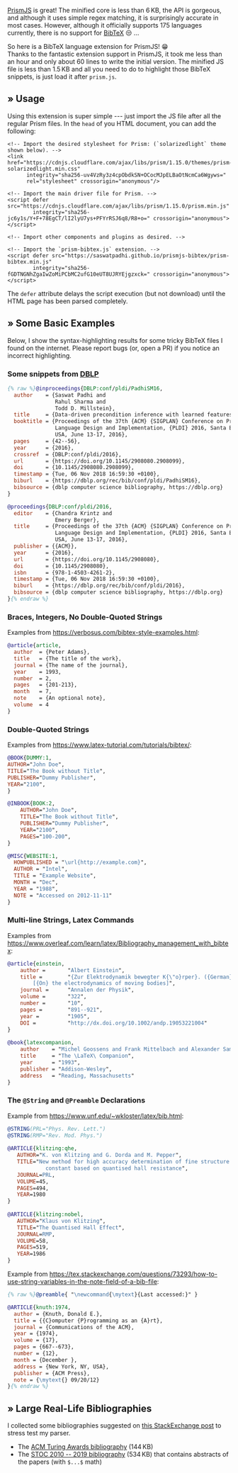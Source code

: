 [PrismJS] is great! The minified core is less than 6&thinsp;KB, the API is gorgeous,
and although it uses simple regex matching, it is surprisingly accurate in most cases.
However, although it officially supports 175 languages currently, there is no support for [BibTeX] &#x1f612; ...

So here is a BibTeX language extension for PrismJS! &#x1f601;
<br>
Thanks to the fantastic extension support in PrismJS,
it took me less than an hour and only about 60 lines to write the initial version.
The minified JS file is less than 1.5&thinsp;KB and all you need to do to highlight those BibTeX snippets,
is just load it after `prism.js`.



## &raquo; Usage

Using this extension is super simple --- just import the JS file after all the regular Prism files.
In the `head` of you HTML document, you can add the following:

<pre class='language-html' data-line='13-16'><code>&lt;!-- Import the desired stylesheet for Prism: (`solarizedlight` theme shown below). --&gt;
&lt;link href=&quot;https://cdnjs.cloudflare.com/ajax/libs/prism/1.15.0/themes/prism-solarizedlight.min.css&quot;
      integrity=&quot;sha256-uv4VzRy3z4cpObdkSN+OCocMJpELBaOtNcmCa6Wgyws=&quot;
      rel=&quot;stylesheet&quot; crossorigin=&quot;anonymous&quot;/&gt;

&lt;!-- Import the main driver file for Prism. --&gt;
&lt;script defer src=&quot;https://cdnjs.cloudflare.com/ajax/libs/prism/1.15.0/prism.min.js&quot;
        integrity=&quot;sha256-jc6y1s/Y+F+78EgCT/lI2lyU7ys+PFYrRSJ6q8/R8+o=&quot; crossorigin=&quot;anonymous&quot;&gt;
&lt;/script&gt;

&lt;!-- Import other components and plugins as desired. --&gt;

&lt;!-- Import the `prism-bibtex.js` extension. --&gt;
&lt;script defer src=&quot;https://saswatpadhi.github.io/prismjs-bibtex/prism-bibtex.min.js&quot;
        integrity=&quot;sha256-fGDTNGNhZgaIwZoMiPCbMC2ufG10eUT8UJRYEjgzxck=&quot; crossorigin=&quot;anonymous&quot;&gt;
&lt;/script&gt;
</code></pre>

The `defer` attribute delays the script execution (but not download) until the HTML page has been parsed completely.



## &raquo; Some Basic Examples

Below, I show the syntax-highlighting results for some tricky BibTeX files I found on the internet.
Please report bugs (or, open a PR) if you notice an incorrect highlighting.

### Some snippets from [DBLP]

```bib
{% raw %}@inproceedings{DBLP:conf/pldi/PadhiSM16,
  author    = {Saswat Padhi and
               Rahul Sharma and
               Todd D. Millstein},
  title     = {Data-driven precondition inference with learned features},
  booktitle = {Proceedings of the 37th {ACM} {SIGPLAN} Conference on Programming
               Language Design and Implementation, {PLDI} 2016, Santa Barbara, CA,
               USA, June 13-17, 2016},
  pages     = {42--56},
  year      = {2016},
  crossref  = {DBLP:conf/pldi/2016},
  url       = {https://doi.org/10.1145/2908080.2908099},
  doi       = {10.1145/2908080.2908099},
  timestamp = {Tue, 06 Nov 2018 16:59:30 +0100},
  biburl    = {https://dblp.org/rec/bib/conf/pldi/PadhiSM16},
  bibsource = {dblp computer science bibliography, https://dblp.org}
}

@proceedings{DBLP:conf/pldi/2016,
  editor    = {Chandra Krintz and
               Emery Berger},
  title     = {Proceedings of the 37th {ACM} {SIGPLAN} Conference on Programming
               Language Design and Implementation, {PLDI} 2016, Santa Barbara, CA,
               USA, June 13-17, 2016},
  publisher = {{ACM}},
  year      = {2016},
  url       = {https://doi.org/10.1145/2908080},
  doi       = {10.1145/2908080},
  isbn      = {978-1-4503-4261-2},
  timestamp = {Tue, 06 Nov 2018 16:59:30 +0100},
  biburl    = {https://dblp.org/rec/bib/conf/pldi/2016},
  bibsource = {dblp computer science bibliography, https://dblp.org}
}{% endraw %}
```

### Braces, Integers, No Double-Quoted Strings

Examples from <https://verbosus.com/bibtex-style-examples.html>:

```bibtex
@article{article,
  author  = {Peter Adams}, 
  title   = {The title of the work},
  journal = {The name of the journal},
  year    = 1993,
  number  = 2,
  pages   = {201-213},
  month   = 7,
  note    = {An optional note}, 
  volume  = 4
}
```

### Double-Quoted Strings

Examples from <https://www.latex-tutorial.com/tutorials/bibtex/>:

```bibtex
@BOOK{DUMMY:1,
AUTHOR="John Doe",
TITLE="The Book without Title",
PUBLISHER="Dummy Publisher",
YEAR="2100",
}

@INBOOK{BOOK:2,
    AUTHOR="John Doe",
    TITLE="The Book without Title",
    PUBLISHER="Dummy Publisher",
    YEAR="2100",
    PAGES="100-200",
}

@MISC{WEBSITE:1,
  HOWPUBLISHED = "\url{http://example.com}",
  AUTHOR = "Intel",
  TITLE = "Example Website",
  MONTH = "Dec",
  YEAR = "1988",
  NOTE = "Accessed on 2012-11-11"
}
```

### Multi-line Strings, Latex Commands

Examples from <https://www.overleaf.com/learn/latex/Bibliography_management_with_bibtex>:

```bib
@article{einstein,
    author =       "Albert Einstein",
    title =        "{Zur Elektrodynamik bewegter K{\"o}rper}. ({German})
        [{On} the electrodynamics of moving bodies]",
    journal =      "Annalen der Physik",
    volume =       "322",
    number =       "10",
    pages =        "891--921",
    year =         "1905",
    DOI =          "http://dx.doi.org/10.1002/andp.19053221004"
}
 
@book{latexcompanion,
    author    = "Michel Goossens and Frank Mittelbach and Alexander Samarin",
    title     = "The \LaTeX\ Companion",
    year      = "1993",
    publisher = "Addison-Wesley",
    address   = "Reading, Massachusetts"
}
```

### The `@String` and `@Preamble` Declarations

Example from <https://www.unf.edu/~wkloster/latex/bib.html>:

```bib
@STRING(PRL="Phys. Rev. Lett.")
@STRING(RMP="Rev. Mod. Phys.")
 
@ARTICLE{klitzing:qhe,
   AUTHOR="K. von Klitzing and G. Dorda and M. Pepper",
   TITLE="New method for high accuracy determination of fine structure
            constant based on quantised hall resistance",
   JOURNAL=PRL,
   VOLUME=45,
   PAGES=494,
   YEAR=1980
}
 
@ARTICLE{klitzing:nobel,
   AUTHOR="Klaus von Klitzing",
   TITLE="The Quantised Hall Effect",
   JOURNAL=RMP,
   VOLUME=58,
   PAGES=519,
   YEAR=1986
}
```

Example from <https://tex.stackexchange.com/questions/73293/how-to-use-string-variables-in-the-note-field-of-a-bib-file>:

```bib
{% raw %}@preamble{ "\newcommand{\mytext}{Last accessed:}" }

@ARTICLE{knuth:1974,
  author = {Knuth, Donald E.},
  title = {{C}omputer {P}rogramming as an {A}rt},
  journal = {Communications of the ACM},
  year = {1974},
  volume = {17},
  pages = {667--673},
  number = {12},
  month = {December },
  address = {New York, NY, USA},
  publisher = {ACM Press},
  note = {\mytext{} 09/20/12}
}{% endraw %}
```

<link rel="stylesheet" href="https://cdnjs.cloudflare.com/ajax/libs/prism/1.15.0/themes/prism-solarizedlight.min.css"
      integrity="sha256-uv4VzRy3z4cpObdkSN+OCocMJpELBaOtNcmCa6Wgyws=" crossorigin="anonymous" />
<link rel="stylesheet" href="https://cdnjs.cloudflare.com/ajax/libs/prism/1.15.0/plugins/line-highlight/prism-line-highlight.min.css"
      integrity="sha256-FFGTaA49ZxFi2oUiWjxtTBqoda+t1Uw8GffYkdt9aco=" crossorigin="anonymous" />

<script src="https://cdnjs.cloudflare.com/ajax/libs/prism/1.15.0/prism.min.js"
        integrity="sha256-jc6y1s/Y+F+78EgCT/lI2lyU7ys+PFYrRSJ6q8/R8+o=" crossorigin="anonymous"></script>
<script src="https://cdnjs.cloudflare.com/ajax/libs/prism/1.15.0/components/prism-markup.min.js"
        integrity="sha256-QciVGr0G0qBC7iVqTH0zo6B2h4sFTL5iyxA3vO0Mu2M=" crossorigin="anonymous"></script>
<script src="https://cdnjs.cloudflare.com/ajax/libs/prism/1.15.0/plugins/line-highlight/prism-line-highlight.min.js"
        integrity="sha256-DEl9ZQE+lseY13oqm2+mlUr+sVI18LG813P+kzzIm8o=" crossorigin="anonymous"></script>
<script src="prism-bibtex.min.js" integrity="sha256-fGDTNGNhZgaIwZoMiPCbMC2ufG10eUT8UJRYEjgzxck=" crossorigin="anonymous">
</script>


## &raquo; Large Real-Life Bibliographies

I collected some bibliographies suggested on [this StackExchange post](https://tex.stackexchange.com/questions/16490/the-gold-standard-in-bibtex-databases)
to stress test my parser.

- The [ACM Turing Awards bibliography](https://saswatpadhi.github.io/prismjs-bibtex/acm-turing-awards.html) (144&thinsp;KB)
- The [STOC 2010 -- 2019 bibliography](https://saswatpadhi.github.io/prismjs-bibtex/stoc_2010-2019.html) (534&thinsp;KB) that contains abstracts of the papers (with `$...$` math)



[BibTeX]:   http://www.bibtex.org/
[DBLP]:     https://dblp.org/
[prismjs]:  https://prismjs.com/